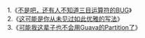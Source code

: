 1.《[不是吧，还有人不知道三目运算符的BUG](https://juejin.im/post/6872738517798584328)》<br />
2.《[这可能是你从未见过如此优雅的写法](https://juejin.im/post/6875124307605864461)》<br />
3.《[可能我这辈子也不会用Guava的Partition了](https://juejin.im/post/6881281564060155912)》